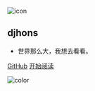 ![icon](https://cdn.jsdelivr.net/gh/wugenqiang/StaticRepo/images/icon.png)

## djhons

- 世界那么大，我想去看看。


[GitHub](https://github.com/djhons)
[开始阅读](README.md)



<!-- 背景色 -->
![color](#fff)



